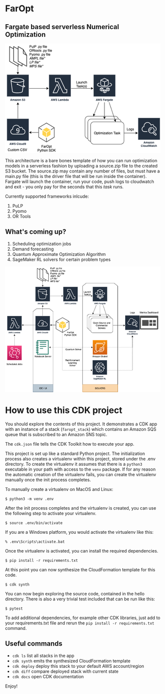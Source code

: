 
# FarOpt
## Fargate based serverless Numerical Optimization

![](./FarOpt.png)

This architecture is a bare bones template of how you can run optimization models in a serverless fashion by uploading a source.zip file to the created S3 bucket. The source.zip may contain any number of files, but must have a main.py file (this is the driver file that will be run inside the container). Fargate will launch the container, run your code, push logs to cloudwatch and exit - you only pay for the seconds that this _task_ runs. 

Currently supported frameworks inlcude: 

1. PuLP
1. Pyomo
1. OR Tools


## What's coming up?
1. Scheduling optimization jobs
1. Demand forecasting
1. Quantum Approximate Optimization Algorithm
1. SageMaker RL solvers for certain problem types

![](./faropt.png)

# How to use this CDK project

You should explore the contents of this project. It demonstrates a CDK app with an instance of a stack (`faropt_stack`)
which contains an Amazon SQS queue that is subscribed to an Amazon SNS topic.

The `cdk.json` file tells the CDK Toolkit how to execute your app.

This project is set up like a standard Python project.  The initialization process also creates
a virtualenv within this project, stored under the .env directory.  To create the virtualenv
it assumes that there is a `python3` executable in your path with access to the `venv` package.
If for any reason the automatic creation of the virtualenv fails, you can create the virtualenv
manually once the init process completes.

To manually create a virtualenv on MacOS and Linux:

```
$ python3 -m venv .env
```

After the init process completes and the virtualenv is created, you can use the following
step to activate your virtualenv.

```
$ source .env/bin/activate
```

If you are a Windows platform, you would activate the virtualenv like this:

```
% .env\Scripts\activate.bat
```

Once the virtualenv is activated, you can install the required dependencies.

```
$ pip install -r requirements.txt
```

At this point you can now synthesize the CloudFormation template for this code.

```
$ cdk synth
```

You can now begin exploring the source code, contained in the hello directory.
There is also a very trivial test included that can be run like this:

```
$ pytest
```

To add additional dependencies, for example other CDK libraries, just add to
your requirements.txt file and rerun the `pip install -r requirements.txt`
command.

## Useful commands

 * `cdk ls`          list all stacks in the app
 * `cdk synth`       emits the synthesized CloudFormation template
 * `cdk deploy`      deploy this stack to your default AWS account/region
 * `cdk diff`        compare deployed stack with current state
 * `cdk docs`        open CDK documentation

Enjoy!
